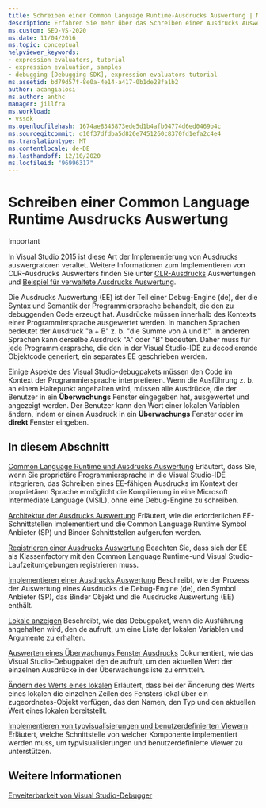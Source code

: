 ```yaml
---
title: Schreiben einer Common Language Runtime-Ausdrucks Auswertung | Microsoft-Dokumentation
description: Erfahren Sie mehr über das Schreiben einer Ausdrucks Auswertung für die Common Language Runtime, die Ausdrücke in der zu decodierende Codesprache auswertet.
ms.custom: SEO-VS-2020
ms.date: 11/04/2016
ms.topic: conceptual
helpviewer_keywords:
- expression evaluators, tutorial
- expression evaluation, samples
- debugging [Debugging SDK], expression evaluators tutorial
ms.assetid: bd79d57f-8e0a-4e14-a417-0b1de28fa1b2
author: acangialosi
ms.author: anthc
manager: jillfra
ms.workload:
- vssdk
ms.openlocfilehash: 1674ae8345873ede5d1b4afb04774d6ed0469b4c
ms.sourcegitcommit: d10f37dfdba5d826e7451260c8370fd1efa2c4e4
ms.translationtype: MT
ms.contentlocale: de-DE
ms.lasthandoff: 12/10/2020
ms.locfileid: "96996317"
---
```

# <a name="writing-a-common-language-runtime-expression-evaluator"></a>Schreiben einer Common Language Runtime Ausdrucks Auswertung
> [!IMPORTANT]
> In Visual Studio 2015 ist diese Art der Implementierung von Ausdrucks auswergratoren veraltet. Weitere Informationen zum Implementieren von CLR-Ausdrucks Auswerters finden Sie unter [CLR-Ausdrucks](https://github.com/Microsoft/ConcordExtensibilitySamples/wiki/CLR-Expression-Evaluators) Auswertungen und [Beispiel für verwaltete Ausdrucks Auswertung](https://github.com/Microsoft/ConcordExtensibilitySamples/wiki/Managed-Expression-Evaluator-Sample).

 Die Ausdrucks Auswertung (EE) ist der Teil einer Debug-Engine (de), der die Syntax und Semantik der Programmiersprache behandelt, die den zu debuggenden Code erzeugt hat. Ausdrücke müssen innerhalb des Kontexts einer Programmiersprache ausgewertet werden. In manchen Sprachen bedeutet der Ausdruck "a + B" z. b. "die Summe von A und b". In anderen Sprachen kann derselbe Ausdruck "A" oder "B" bedeuten. Daher muss für jede Programmiersprache, die den in der Visual Studio-IDE zu decodierende Objektcode generiert, ein separates EE geschrieben werden.

 Einige Aspekte des Visual Studio-debugpakets müssen den Code im Kontext der Programmiersprache interpretieren. Wenn die Ausführung z. b. an einem Haltepunkt angehalten wird, müssen alle Ausdrücke, die der Benutzer in ein **Überwachungs** Fenster eingegeben hat, ausgewertet und angezeigt werden. Der Benutzer kann den Wert einer lokalen Variablen ändern, indem er einen Ausdruck in ein **Überwachungs** Fenster oder im **direkt** Fenster eingeben.

## <a name="in-this-section"></a>In diesem Abschnitt
 [Common Language Runtime und Ausdrucks Auswertung](../../extensibility/debugger/common-language-runtime-and-expression-evaluation.md) Erläutert, dass Sie, wenn Sie proprietäre Programmiersprache in die Visual Studio-IDE integrieren, das Schreiben eines EE-fähigen Ausdrucks im Kontext der proprietären Sprache ermöglicht die Kompilierung in eine Microsoft Intermediate Language (MSIL), ohne eine Debug-Engine zu schreiben.

 [Architektur der Ausdrucks Auswertung](../../extensibility/debugger/expression-evaluator-architecture.md) Erläutert, wie die erforderlichen EE-Schnittstellen implementiert und die Common Language Runtime Symbol Anbieter (SP) und Binder Schnittstellen aufgerufen werden.

 [Registrieren einer Ausdrucks Auswertung](../../extensibility/debugger/registering-an-expression-evaluator.md) Beachten Sie, dass sich der EE als Klassenfactory mit den Common Language Runtime-und Visual Studio-Laufzeitumgebungen registrieren muss.

 [Implementieren einer Ausdrucks Auswertung](../../extensibility/debugger/implementing-an-expression-evaluator.md) Beschreibt, wie der Prozess der Auswertung eines Ausdrucks die Debug-Engine (de), den Symbol Anbieter (SP), das Binder Objekt und die Ausdrucks Auswertung (EE) enthält.

 [Lokale anzeigen](../../extensibility/debugger/displaying-locals.md) Beschreibt, wie das Debugpaket, wenn die Ausführung angehalten wird, den de aufruft, um eine Liste der lokalen Variablen und Argumente zu erhalten.

 [Auswerten eines Überwachungs Fenster Ausdrucks](../../extensibility/debugger/evaluating-a-watch-window-expression.md) Dokumentiert, wie das Visual Studio-Debugpaket den de aufruft, um den aktuellen Wert der einzelnen Ausdrücke in der Überwachungsliste zu ermitteln.

 [Ändern des Werts eines lokalen](../../extensibility/debugger/changing-the-value-of-a-local.md) Erläutert, dass bei der Änderung des Werts eines lokalen die einzelnen Zeilen des Fensters lokal über ein zugeordnetes-Objekt verfügen, das den Namen, den Typ und den aktuellen Wert eines lokalen bereitstellt.

 [Implementieren von typvisualisierungen und benutzerdefinierten Viewern](../../extensibility/debugger/implementing-type-visualizers-and-custom-viewers.md) Erläutert, welche Schnittstelle von welcher Komponente implementiert werden muss, um typvisualisierungen und benutzerdefinierte Viewer zu unterstützen.

## <a name="see-also"></a>Weitere Informationen
 [Erweiterbarkeit von Visual Studio-Debugger](../../extensibility/debugger/visual-studio-debugger-extensibility.md)
